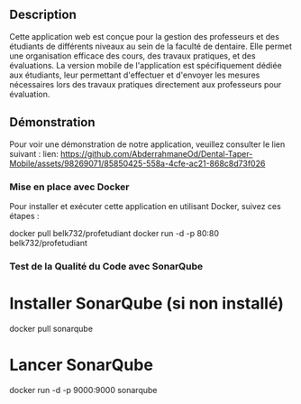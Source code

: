 ## Description
Cette application web est conçue pour la gestion des professeurs et des étudiants de différents niveaux au sein de la faculté de dentaire. Elle permet une organisation efficace des cours, des travaux pratiques, et des évaluations. La version mobile de l'application est spécifiquement dédiée aux étudiants, leur permettant d'effectuer et d'envoyer les mesures nécessaires lors des travaux pratiques directement aux professeurs pour évaluation.

## Démonstration
Pour voir une démonstration de notre application, veuillez consulter le lien suivant :
lien: https://github.com/AbderrahmaneOd/Dental-Taper-Mobile/assets/98269071/85850425-558a-4cfe-ac21-868c8d73f026

### Mise en place avec Docker
Pour installer et exécuter cette application en utilisant Docker, suivez ces étapes :

docker pull belk732/profetudiant
docker run -d -p 80:80 belk732/profetudiant


### Test de la Qualité du Code avec SonarQube

# Installer SonarQube (si non installé)
docker pull sonarqube

# Lancer SonarQube
docker run -d -p 9000:9000 sonarqube
